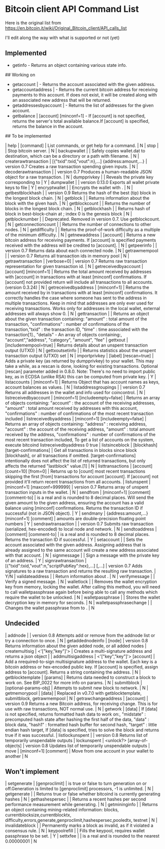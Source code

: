 # Bitcoin client API Command List

Here is the original list from https://en.bitcoin.it/wiki/Original_Bitcoin_client/API_calls_list

I'll edit along the way with what is supported or not (yet)

## Implemented

* getinfo - Returns an object containing various state info.  

## Working on

* getaccount  |  <bitcoinaddress>  -  Returns the account associated with the given address.
* getaccountaddress  |  <account>  -  Returns the current bitcoin address for receiving payments to this account. If <account> does not exist, it will be created along with an associated new address that will be returned.
* getaddressesbyaccount  |  <account>  -  Returns the list of addresses for the given account.
* getbalance  |  [account] [minconf=1]  -  If [account] is not specified, returns the server's total available balance.If [account] is specified, returns the balance in the account.

## To be implemented

|  help  |  [command]  |  List commands, or get help for a command.  |  N
|  stop  |   |  Stop bitcoin server.  |  N
|  backupwallet  |  <destination>  |  Safely copies wallet.dat to destination, which can be a directory or a path with filename.  |  N
|  createrawtransaction  |  [{"txid":txid,"vout":n},...] {address:amount,...}  |  version 0.7 Creates a raw transaction spending given inputs.  |  N
|  decoderawtransaction  |  <hex string="">  |  version 0.7 Produces a human-readable JSON object for a raw transaction.  |  N
|  dumpprivkey  |  <bitcoinaddress>  |  Reveals the private key corresponding to <bitcoinaddress>  |  Y
|  dumpwallet  |  <filename>  |  version 0.13.0 Exports all wallet private keys to file  |  Y
|  encryptwallet  |  <passphrase>  |  Encrypts the wallet with <passphrase>.  |  N
|  getbestblockhash  |   |  version 0.9 Returns the hash of the best (tip) block in the longest block chain.  |  N
|  getblock  |  <hash>  |  Returns information about the block with the given hash.  |  N
|  getblockcount  |   |  Returns the number of blocks in the longest block chain.  |  N
|  getblockhash  |  <index>  |  Returns hash of block in best-block-chain at <index>; index 0 is the genesis block  |  N
|  getblocknumber  |   |  Deprecated. Removed in version 0.7. Use getblockcount.  |  N
|  getconnectioncount  |   |  Returns the number of connections to other nodes.  |  N
|  getdifficulty  |   |  Returns the proof-of-work difficulty as a multiple of the minimum difficulty.  |  N
|  getnewaddress  |  [account]  |  Returns a new bitcoin address for receiving payments. If [account] is specified payments received with the address will be credited to [account].  |  N
|  getpeerinfo  |   |  version 0.7 Returns data about each connected node.  |  N
|  getrawmempool  |   |  version 0.7 Returns all transaction ids in memory pool  |  N
|  getrawtransaction  |  <txid> [verbose=0]  |  version 0.7 Returns raw transaction representation for given transaction id.  |  N
|  getreceivedbyaccount  |  [account] [minconf=1]  |  Returns the total amount received by addresses with [account] in transactions with at least [minconf] confirmations. If [account] not provided return will include all transactions to all accounts. (version 0.3.24)  |  N
|  getreceivedbyaddress  |  <bitcoinaddress> [minconf=1]  |  Returns the amount received by <bitcoinaddress> in transactions with at least [minconf] confirmations. It correctly handles the case where someone has sent to the address in multiple transactions. Keep in mind that addresses are only ever used for receiving transactions. Works only for addresses in the local wallet, external addresses will always show 0.  |  N
|  gettransaction  |  <txid>  |  Returns an object about the given transaction containing: "amount"&nbsp;: total amount of the transaction, "confirmations"&nbsp;: number of confirmations of the transaction,"txid"&nbsp;: the transaction ID, "time"&nbsp;: time associated with the transaction[1]., "details" - An array of objects containing:, "account","address", "category", "amount", "fee"
|  gettxout  |  <txid> <n> [includemempool=true]  |  Returns details about an unspent transaction output (UTXO)  |  N
|  gettxoutsetinfo  |   |  Returns statistics about the unspent transaction output (UTXO) set  |  N
|  importprivkey  |  <bitcoinprivkey> [label] [rescan=true] |  Adds a private key (as returned by dumpprivkey) to your wallet. This may take a while, as a rescan is done, looking for existing transactions. Optional [rescan] parameter added in 0.8.0. Note: There's no need to import public key, as in ECDSA (unlike RSA) this can be computed from private key.  |  Y
|  listaccounts  |  [minconf=1]  |  Returns Object that has account names as keys, account balances as values.  |  N
|  listaddressgroupings  |   |  version 0.7 Returns all addresses in the wallet and info used for coincontrol.  |  N
|  listreceivedbyaccount  |  [minconf=1] [includeempty=false]  |  Returns an array of objects containing: "account"&nbsp;: the account of the receiving addresses, "amount"&nbsp;: total amount received by addresses with this account, "confirmations"&nbsp;: number of confirmations of the most recent transaction included
|  listreceivedbyaddress  |  [minconf=1] [includeempty=false]  |  Returns an array of objects containing: "address"&nbsp;: receiving address, "account"&nbsp;: the account of the receiving address, "amount"&nbsp;: total amount received by the address, "confirmations"&nbsp;: number of confirmations of the most recent transaction included, To get a list of accounts on the system, execute bitcoind listreceivedbyaddress 0 true
|  listsinceblock  |  [blockhash] [target-confirmations]  |  Get all transactions in blocks since block [blockhash], or all transactions if omitted. [target-confirmations] intentionally does not affect the list of returned transactions, but only affects the returned "lastblock" value.[1]  |  N
|  listtransactions  |  [account] [count=10] [from=0]  |  Returns up to [count] most recent transactions skipping the first [from] transactions for account [account]. If [account] not provided it'll return recent transactions from all accounts.
|  listunspent  |  [minconf=1] [maxconf=999999]  |  version 0.7 Returns array of unspent transaction inputs in the wallet.  |  N
|  sendfrom  |  <fromaccount> <tobitcoinaddress> <amount> [minconf=1] [comment] [comment-to]  |  <amount> is a real and is rounded to 8 decimal places. Will send the given amount to the given address, ensuring the account has a valid balance using [minconf] confirmations. Returns the transaction ID if successful (not in JSON object).  |  Y
|  sendmany  |  <fromaccount> {address:amount,...} [minconf=1] [comment]  |  amounts are double-precision floating point numbers  |  Y
|  sendrawtransaction  |  <hexstring>  |  version 0.7 Submits raw transaction (serialized, hex-encoded) to local node and network.  |  N
|  sendtoaddress  |  <bitcoinaddress> <amount> [comment] [comment-to]  |  <amount> is a real and is rounded to 8 decimal places. Returns the transaction ID <txid> if successful.  |  Y
|  setaccount  |  <bitcoinaddress> <account>  |  Sets the account associated with the given address. Assigning address that is already assigned to the same account will create a new address associated with that account.  |  N
|  signmessage  |  <bitcoinaddress> <message>  |  Sign a message with the private key of an address.  |  Y
|  signrawtransaction  |  <hexstring> [{"txid":txid,"vout":n,"scriptPubKey":hex},...] [<privatekey1>,...]  |  version 0.7 Adds signatures to a raw transaction and returns the resulting raw transaction.  |  Y/N
|  validateaddress  |  <bitcoinaddress>  |  Return information about <bitcoinaddress>.  |  N
|  verifymessage  |  <bitcoinaddress> <signature> <message>  |  Verify a signed message.  |  N
|  walletlock  |   |  Removes the wallet encryption key from memory, locking the wallet. After calling this method, you will need to call walletpassphrase again before being able to call any methods which require the wallet to be unlocked.  |  N
|  walletpassphrase  |  <passphrase> <timeout>  |  Stores the wallet decryption key in memory for <timeout> seconds.  |  N
|  walletpassphrasechange  |  <oldpassphrase> <newpassphrase>  |  Changes the wallet passphrase from <oldpassphrase> to <newpassphrase>.  |  N


## Undecided

|  addnode  |  <node> <add remove="" onetry="">  |  version 0.8 Attempts add or remove <node> from the addnode list or try a connection to <node> once.  |  N
|  getaddednodeinfo  |  <dns> [node]  |  version 0.8 Returns information about the given added node, or all added nodes
|  createmultisig  |  <nrequired> &lt;'["key,"key"]'&gt;  |  Creates a multi-signature address and returns a json object  | 
|  addmultisigaddress  |  <nrequired> &lt;'["key","key"]'&gt; [account]  |  Add a nrequired-to-sign multisignature address to the wallet. Each key is a bitcoin address or hex-encoded public key. If [account] is specified, assign address to [account]. Returns a string containing the address.  |  N
|  getblocktemplate  |  [params]  |  Returns data needed to construct a block to work on. See  BIP_0022 for more info on params. |  N
|  submitblock  |  <hex data=""> [optional-params-obj]  |  Attempts to submit new block to network.  |  N
|  getmemorypool  |  [data]  |  Replaced in v0.7.0 with getblocktemplate, submitblock, getrawmempool  |  N
|  getrawchangeaddress  |  [account] |  version 0.9 Returns a new Bitcoin address, for receiving change. This is for use with raw transactions, NOT normal use.  |  N
|  getwork  |  [data]  |  If [data] is not specified, returns formatted hash data to work on:, "midstate"&nbsp;: precomputed hash state after hashing the first half of the data,  "data"&nbsp;: block data,  "hash1"&nbsp;: formatted hash buffer for second hash,  "target"&nbsp;: little endian hash target, If [data] is specified, tries to solve the block and returns true if it was successful.
|  listlockunspent  |   |  version 0.8 Returns list of temporarily unspendable outputs
|  lockunspent  |  <unlock?> [array-of-objects]  |  version 0.8 Updates list of temporarily unspendable outputs
|  move  |  <fromaccount> <toaccount> <amount> [minconf=1] [comment]  |  Move from one account in your wallet to another  |  N

## Won't implement

|  setgenerate  |  <generate> [genproclimit]  |  <generate> is true or false to turn generation on or off.Generation is limited to [genproclimit] processors, -1 is unlimited.  |  N
|  getgenerate  |   |  Returns true or false whether bitcoind is currently generating hashes  |  N
|  gethashespersec  |   |  Returns a recent hashes per second performance measurement while generating.  |  N
|  getmininginfo  |   |  Returns an object containing mining-related information: blocks, currentblocksize,currentblocktx, difficulty,errors,generate,genproclimit,hashespersec,pooledtx, testnet |  N
|  invalidateblock  |  <hash>  |  Permanently marks a block as invalid, as if it violated a consensus rule. |  N
|  keypoolrefill  |   |  Fills the keypool, requires wallet passphrase to be set.  |  Y
|  settxfee  |  <amount>  |  <amount> is a real and is rounded to the nearest 0.00000001  |  N






